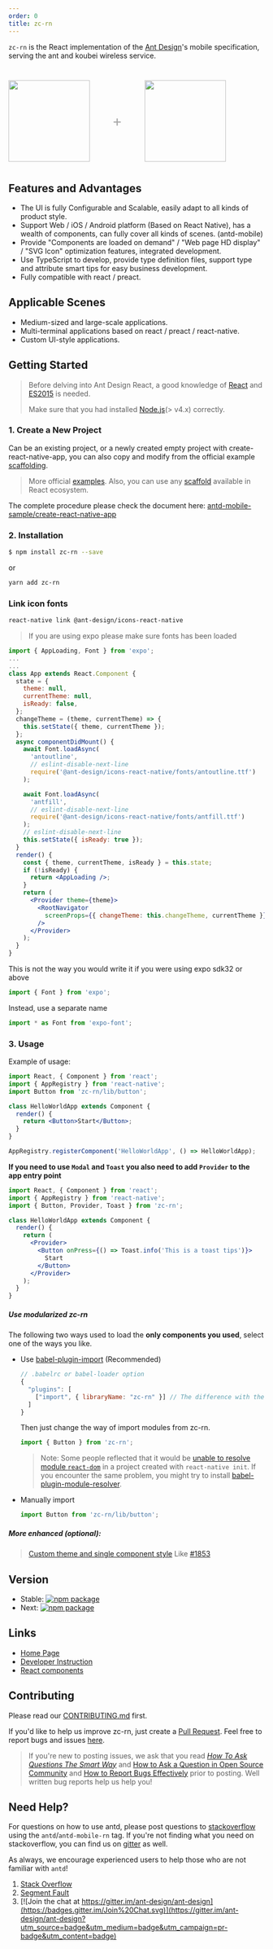```yaml
---
order: 0
title: zc-rn
---
```


`zc-rn` is the React implementation of the [Ant Design](http://ant.design)'s mobile specification, serving the ant and koubei wireless service.

<div class="pic-plus">
  <img width="160" src="https://gw.alipayobjects.com/zos/rmsportal/KDpgvguMpGfqaHPjicRK.svg">
  <span>+</span>
  <img width="160" src="https://t.alipayobjects.com/images/rmsweb/T16xRhXkxbXXXXXXXX.svg">
</div>

<style>
.pic-plus > * {
  display: inline-block;
  vertical-align: middle;
}
.pic-plus {
  margin: 40px 0;
}
.pic-plus span {
  font-size: 30px;
  color: #aaa;
  margin: 0 40px;
}
</style>

## Features and Advantages

- The UI is fully Configurable and Scalable, easily adapt to all kinds of product style.
- Support Web / iOS / Android platform (Based on React Native), has a wealth of components, can fully cover all kinds of scenes. (antd-mobile)
- Provide "Components are loaded on demand" / "Web page HD display" / "SVG Icon" optimization features, integrated development.
- Use TypeScript to develop, provide type definition files, support type and attribute smart tips for easy business development.
- Fully compatible with react / preact.

## Applicable Scenes

- Medium-sized and large-scale applications.
- Multi-terminal applications based on react / preact / react-native.
- Custom UI-style applications.

## Getting Started

> Before delving into Ant Design React, a good knowledge of [React](http://facebook.github.io/react/) and [ES2015](http://babeljs.io/docs/learn-es2015/) is needed.
>
> Make sure that you had installed [Node.js](https://nodejs.org/en/)(> v4.x) correctly.

### 1. Create a New Project

Can be an existing project, or a newly created empty project with create-react-native-app, you can also copy and modify from the official example [scaffolding](https://github.com/ant-design/antd-mobile-samples/tree/master/rn-web).

> More official [examples](https://github.com/ant-design/antd-mobile-samples).
> Also, you can use any [scaffold](https://github.com/enaqx/awesome-react#boilerplates) available in React ecosystem.

The complete procedure please check the document here: [antd-mobile-sample/create-react-native-app](https://github.com/ant-design/antd-mobile-samples/tree/master/create-react-native-app)

### 2. Installation

```bash
$ npm install zc-rn --save
```

or

```bash
yarn add zc-rn
```

### Link icon fonts

```bash
react-native link @ant-design/icons-react-native
```

> If you are using expo please make sure fonts has been loaded

```jsx
import { AppLoading, Font } from 'expo';
...
...
class App extends React.Component {
  state = {
    theme: null,
    currentTheme: null,
    isReady: false,
  };
  changeTheme = (theme, currentTheme) => {
    this.setState({ theme, currentTheme });
  };
  async componentDidMount() {
    await Font.loadAsync(
      'antoutline',
      // eslint-disable-next-line
      require('@ant-design/icons-react-native/fonts/antoutline.ttf')
    );

    await Font.loadAsync(
      'antfill',
      // eslint-disable-next-line
      require('@ant-design/icons-react-native/fonts/antfill.ttf')
    );
    // eslint-disable-next-line
    this.setState({ isReady: true });
  }
  render() {
    const { theme, currentTheme, isReady } = this.state;
    if (!isReady) {
      return <AppLoading />;
    }
    return (
      <Provider theme={theme}>
        <RootNavigator
          screenProps={{ changeTheme: this.changeTheme, currentTheme }}
        />
      </Provider>
    );
  }
}
```
This is not the way you would write it if you were using expo sdk32 or above 
```jsx 
import { Font } from 'expo';
```
Instead, use a separate name
```jsx 
import * as Font from 'expo-font';
```

### 3. Usage

Example of usage:

```jsx
import React, { Component } from 'react';
import { AppRegistry } from 'react-native';
import Button from 'zc-rn/lib/button';

class HelloWorldApp extends Component {
  render() {
    return <Button>Start</Button>;
  }
}

AppRegistry.registerComponent('HelloWorldApp', () => HelloWorldApp);
```

**If you need to use `Modal` and `Toast` you also need to add `Provider` to the app entry point**

```jsx
import React, { Component } from 'react';
import { AppRegistry } from 'react-native';
import { Button, Provider, Toast } from 'zc-rn';

class HelloWorldApp extends Component {
  render() {
    return (
      <Provider>
        <Button onPress={() => Toast.info('This is a toast tips')}>
          Start
        </Button>
      </Provider>
    );
  }
}
```

##### Use modularized zc-rn

The following two ways used to load the **only components you used**, select one of the ways you like.

- Use [babel-plugin-import](https://github.com/ant-design/babel-plugin-import) (Recommended)

  ```js
  // .babelrc or babel-loader option
  {
    "plugins": [
      ["import", { libraryName: "zc-rn" }] // The difference with the Web platform is that you do not need to set the style
    ]
  }
  ```

  Then just change the way of import modules from zc-rn.

  ```jsx
  import { Button } from 'zc-rn';
  ```

  > Note: Some people reflected that it would be [unable to resolve module `react-dom`](https://github.com/ant-design/ant-design-mobile/issues/2054) in a project created with `react-native init`. If you encounter the same problem, you might try to install [babel-plugin-module-resolver](https://www.npmjs.com/package/babel-plugin-module-resolver).

- Manually import

  ```jsx
  import Button from 'zc-rn/lib/button';
  ```

##### More enhanced (optional):

> [Custom theme and single component style](https://github.com/ant-design/antd-mobile-samples/tree/master/rn-custom-ui#antd-mobile-with-rn-custom-ui)
> Like [#1853](https://github.com/ant-design/ant-design-mobile/issues/1853)

## Version

- Stable: [![npm package](http://img.shields.io/npm/v/zc-rn.svg?style=flat-square)](http://npmjs.com/package/zc-rn)
- Next: [![npm package](https://img.shields.io/npm/v/zc-rn/next.svg)](http://npmjs.com/package/zc-rn)

## Links

- [Home Page](https://rn.mobile.ant.design/)
- [Developer Instruction](http://github.com/ant-design/ant-design-mobile-rn/blob/master/development.en-US.md)
- [React components](http://github.com/react-component)

## Contributing

Please read our [CONTRIBUTING.md](https://github.com/ant-design/ant-design-mobile-rn/blob/master/.github/CONTRIBUTING.md) first.

If you'd like to help us improve zc-rn, just create a [Pull Request](https://github.com/ant-design/ant-design-mobile-rn/pulls). Feel free to report bugs and issues [here](https://github.com/ant-design/ant-design-mobile-rn/issues/new).

> If you're new to posting issues, we ask that you read [_How To Ask Questions The Smart Way_](http://www.catb.org/~esr/faqs/smart-questions.html) and [How to Ask a Question in Open Source Community](https://github.com/seajs/seajs/issues/545) and [How to Report Bugs Effectively](http://www.chiark.greenend.org.uk/~sgtatham/bugs.html) prior to posting. Well written bug reports help us help you!

## Need Help?

For questions on how to use antd, please post questions to [stackoverflow](http://stackoverflow.com/questions/tagged/antd) using the `antd`/`antd-mobile-rn` tag. If you're not finding what you need on stackoverflow, you can find us on [gitter](https://gitter.im/ant-design/ant-design-english?utm_source=badge&utm_medium=badge&utm_campaign=pr-badge) as well.

As always, we encourage experienced users to help those who are not familiar with `antd`!

1. [Stack Overflow](http://stackoverflow.com/questions/tagged/antd)
2. [Segment Fault](https://segmentfault.com/t/antd)
3. [![Join the chat at https://gitter.im/ant-design/ant-design](https://badges.gitter.im/Join%20Chat.svg)](https://gitter.im/ant-design/ant-design?utm_source=badge&utm_medium=badge&utm_campaign=pr-badge&utm_content=badge)
